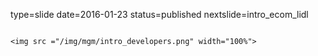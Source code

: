 type=slide
date=2016-01-23
status=published
nextslide=intro_ecom_lidl
~~~~~~

<img src ="/img/mgm/intro_developers.png" width="100%">
